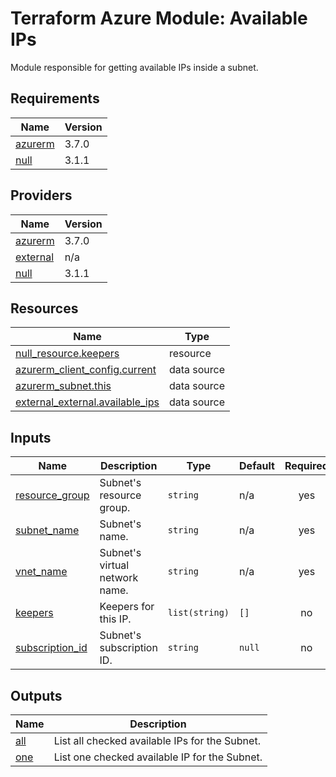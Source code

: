 <!-- BEGIN_TF_DOCS -->
# Terraform Azure Module: Available IPs

Module responsible for getting available IPs inside a subnet.

## Requirements

| Name | Version |
|------|---------|
| <a name="requirement_azurerm"></a> [azurerm](#requirement\_azurerm) | 3.7.0 |
| <a name="requirement_null"></a> [null](#requirement\_null) | 3.1.1 |

## Providers

| Name | Version |
|------|---------|
| <a name="provider_azurerm"></a> [azurerm](#provider\_azurerm) | 3.7.0 |
| <a name="provider_external"></a> [external](#provider\_external) | n/a |
| <a name="provider_null"></a> [null](#provider\_null) | 3.1.1 |

## Resources

| Name | Type |
|------|------|
| [null_resource.keepers](https://registry.terraform.io/providers/hashicorp/null/3.1.1/docs/resources/resource) | resource |
| [azurerm_client_config.current](https://registry.terraform.io/providers/hashicorp/azurerm/3.7.0/docs/data-sources/client_config) | data source |
| [azurerm_subnet.this](https://registry.terraform.io/providers/hashicorp/azurerm/3.7.0/docs/data-sources/subnet) | data source |
| [external_external.available_ips](https://registry.terraform.io/providers/hashicorp/external/latest/docs/data-sources/external) | data source |

## Inputs

| Name | Description | Type | Default | Required |
|------|-------------|------|---------|:--------:|
| <a name="input_resource_group"></a> [resource\_group](#input\_resource\_group) | Subnet's resource group. | `string` | n/a | yes |
| <a name="input_subnet_name"></a> [subnet\_name](#input\_subnet\_name) | Subnet's name. | `string` | n/a | yes |
| <a name="input_vnet_name"></a> [vnet\_name](#input\_vnet\_name) | Subnet's virtual network name. | `string` | n/a | yes |
| <a name="input_keepers"></a> [keepers](#input\_keepers) | Keepers for this IP. | `list(string)` | `[]` | no |
| <a name="input_subscription_id"></a> [subscription\_id](#input\_subscription\_id) | Subnet's subscription ID. | `string` | `null` | no |

## Outputs

| Name | Description |
|------|-------------|
| <a name="output_all"></a> [all](#output\_all) | List all checked available IPs for the Subnet. |
| <a name="output_one"></a> [one](#output\_one) | List one checked available IP for the Subnet. |
<!-- END_TF_DOCS -->